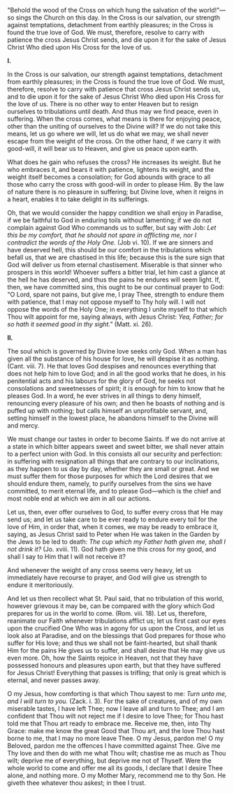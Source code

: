 
\"Behold the wood of the Cross on which hung the salvation of the world!\"—so sings the Church on this day. In the Cross is our salvation, our strength against temptations, detachment from earthly pleasures; in the Cross is found the true love of God. We must, therefore, resolve to carry with patience the cross Jesus Christ sends, and die upon it for the sake of Jesus Christ Who died upon His Cross for the love of us.

**I\.**

In the Cross is our salvation, our strength against temptations, detachment from earthly pleasures; in the Cross is found the true love of God. We must, therefore, resolve to carry with patience that cross Jesus Christ sends us, and to die upon it for the sake of Jesus Christ Who died upon His Cross for the love of us. There is no other way to enter Heaven but to resign ourselves to tribulations until death. And thus may we find peace, even in suffering. When the cross comes, what means is there for enjoying peace, other than the uniting of ourselves to the Divine will? If we do not take this means, let us go where we will, let us do what we may, we shall never escape from the weight of the cross. On the other hand, if we carry it with good-will, it will bear us to Heaven, and give us peace upon earth.

What does he gain who refuses the cross? He increases its weight. But he who embraces it, and bears it with patience, lightens its weight, and the weight itself becomes a consolation; for God abounds with grace to all those who carry the cross with good-will in order to please Him. By the law of nature there is no pleasure in suffering; but Divine love, when it reigns in a heart, enables it to take delight in its sufferings.

Oh, that we would consider the happy condition we shall enjoy in Paradise, if we be faithful to God in enduring toils without lamenting; if we do not complain against God Who commands us to suffer, but say with Job: *Let this be my comfort, that he should not spare in afflicting me, nor I contradict the words of the Holy One.* (Job vi. 10). If we are sinners and have deserved hell, this should be our comfort in the tribulations which befall us, that we are chastised in this life; because this is the sure sign that God will deliver us from eternal chastisement. Miserable is that sinner who prospers in this world! Whoever suffers a bitter trial, let him cast a glance at the hell he has deserved, and thus the pains he endures will seem light. If, then, we have committed sins, this ought to be our continual prayer to God: \"O Lord, spare not pains, but give me, I pray Thee, strength to endure them with patience, that I may not oppose myself to Thy holy will. I will not oppose the words of the Holy One; in everything I unite myself to that which Thou wilt appoint for me, saying always, with Jesus Christ: *Yea, Father; for so hath it seemed good in thy sight.\"* (Matt. xi. 26).

**II\.**

The soul which is governed by Divine love seeks only God. When a man has given all the substance of his house for love, he will despise it as nothing. (Cant. viii. 7). He that loves God despises and renounces everything that does not help him to love God; and in all the good works that he does, in his penitential acts and his labours for the glory of God, he seeks not consolations and sweetnesses of spirit; it is enough for him to know that he pleases God. In a word, he ever strives in all things to deny himself, renouncing every pleasure of his own; and then he boasts of nothing and is puffed up with nothing; but calls himself an unprofitable servant, and, setting himself in the lowest place, he abandons himself to the Divine will and mercy.

We must change our tastes in order to become Saints. If we do not arrive at a state in which bitter appears sweet and sweet bitter, we shall never attain to a perfect union with God. In this consists all our security and perfection: in suffering with resignation all things that are contrary to our inclinations, as they happen to us day by day, whether they are small or great. And we must suffer them for those purposes for which the Lord desires that we should endure them, namely, to purify ourselves from the sins we have committed, to merit eternal life, and to please God—which is the chief and most noble end at which we aim in all our actions.

Let us, then, ever offer ourselves to God, to suffer every cross that He may send us; and let us take care to be ever ready to endure every toil for the love of Him, in order that, when it comes, we may be ready to embrace it, saying, as Jesus Christ said to Peter when He was taken in the Garden by the Jews to be led to death: *The cup which my Father hath given me, shall I not drink it?* (Jo. xviii. 11). God hath given me this cross for my good, and shall I say to Him that I will not receive it?

And whenever the weight of any cross seems very heavy, let us immediately have recourse to prayer, and God will give us strength to endure it meritoriously.

And let us then recollect what St. Paul said, that no tribulation of this world, however grievous it may be, can be compared with the glory which God prepares for us in the world to come. (Rom. viii. 18). Let us, therefore, reanimate our Faith whenever tribulations afflict us; let us first cast our eyes upon the crucified One Who was in agony for us upon the Cross, and let us look also at Paradise, and on the blessings that God prepares for those who suffer for His love; and thus we shall not be faint-hearted, but shall thank Him for the pains He gives us to suffer, and shall desire that He may give us even more. Oh, how the Saints rejoice in Heaven, not that they have possessed honours and pleasures upon earth, but that they have suffered for Jesus Christ! Everything that passes is trifling; that only is great which is eternal, and never passes away.

O my Jesus, how comforting is that which Thou sayest to me: *Turn unto me, and I will turn to you.* (Zack. i. 3). For the sake of creatures, and of my own miserable tastes, I have left Thee; now I leave all and turn to Thee; and I am confident that Thou wilt not reject me if I desire to love Thee; for Thou hast told me that Thou art ready to embrace me. Receive me, then, into Thy Grace: make me know the great Good that Thou art, and the love Thou hast borne to me, that I may no more leave Thee. O my Jesus, pardon me! O my Beloved, pardon me the offences I have committed against Thee. Give me Thy love and then do with me what Thou wilt; chastise me as much as Thou wilt; deprive me of everything, but deprive me not of Thyself. Were the whole world to come and offer me all its goods, I declare that I desire Thee alone, and nothing more. O my Mother Mary, recommend me to thy Son. He giveth thee whatever thou askest; in thee I trust.

